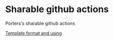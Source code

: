 # Sharable github actions

Porters's sharable github actions

[Template format and using](https://docs.github.com/en/actions/configuring-and-managing-workflows/sharing-workflow-templates-within-your-organization)
